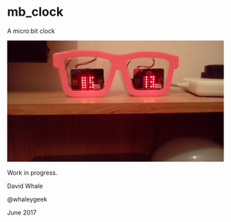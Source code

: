 # mb_clock
A micro:bit clock

![Clock](first_build.jpg)

Work in progress.

David Whale

@whaleygeek

June 2017

